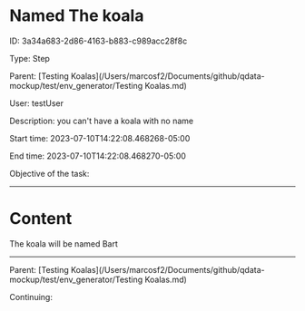 # Named The koala




ID: 3a34a683-2d86-4163-b883-c989acc28f8c

Type: Step

Parent: [Testing Koalas](/Users/marcosf2/Documents/github/qdata-mockup/test/env_generator/Testing Koalas.md)

User: testUser

Description:
you can't have a koala with no name

Start time: 2023-07-10T14:22:08.468268-05:00

End time: 2023-07-10T14:22:08.468270-05:00

Objective of the task: 







---------------------------------------------
# Content



The koala will be named Bart






----------------------------------------------



Parent: [Testing Koalas](/Users/marcosf2/Documents/github/qdata-mockup/test/env_generator/Testing Koalas.md)

Continuing: 

